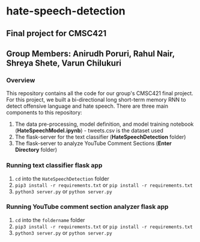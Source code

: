 # hate-speech-detection
## Final project for CMSC421
## Group Members: Anirudh Poruri, Rahul Nair, Shreya Shete, Varun Chilukuri

### Overview
This repository contains all the code for our group's CMSC421 final project. For this project, we built a bi-directional long short-term memory RNN to detect offensive language and hate speech. There are three main components to this repository:
1. The data pre-processing, model definition, and model training notebook (**HateSpeechModel.ipynb**) - tweets.csv is the dataset used
2. The flask-server for the text classifier (**HateSpeechDetection** folder)
3. The flask-server to analyze YouTube Comment Sections (**Enter Directory** folder)

### Running text classifier flask app
1. `cd` into the `HateSpeechDetection` folder
2. `pip3 install -r requirements.txt` or `pip install -r requirements.txt`
3. `python3 server.py` or `python server.py`

### Running YouTube comment section analyzer flask app
1. `cd` into the `foldername` folder
2. `pip3 install -r requirements.txt` or `pip install -r requirements.txt`
3. `python3 server.py` or `python server.py`
